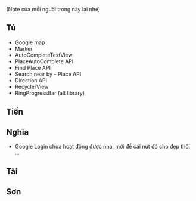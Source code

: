 ﻿(Note của mỗi người trong này lại nhé)

## Tú
- Google map
- Marker
- AutoCompleteTextView
- PlaceAutoComplete API
- Find Place API
- Search near by - Place API
- Direction API
- RecyclerView
- RingProgressBar (alt library) 
## Tiến

## Nghĩa

- Google Login chưa hoạt động được nha, mới để cái nút đó cho đẹp thôi ...

## Tài

## Sơn
